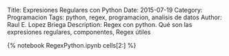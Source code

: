 Title: Expresiones Regulares con Python
Date: 2015-07-19
Category: Programacion
Tags: python, regex, programacion, analisis de datos
Author: Raul E. Lopez Briega
Description: Regex con python. Qué son las expresiones regulares, componentes, Regex útiles

{% notebook RegexPython.ipynb cells[2:] %}
